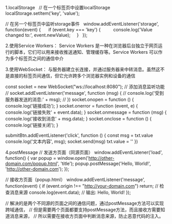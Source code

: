 1.localStorage  
// 在一个标签页中设置localStorage  
localStorage.setItem('key', 'value');  
 
// 在另一个标签页中监听storage事件  
window.addEventListener('storage', function(event) {  
    if (event.key === 'key') {  
        console.log('Value changed to:', event.newValue);  
    }  
});

2.使用Service Workers： Service Workers 是一种在浏览器后台独立于网页运行的脚本，它们可以用来接收推送通知、管理缓存等。Service Workers 可以作为多个标签页之间的通信中介

3.使用WebSocket： 与服务器建立长连接，并通过服务器来中转消息。虽然这不是直接的标签页间通信，但它允许跨多个浏览器实例和设备的通信

const socket = new WebSocket("ws://localhost:8080");
// 添加消息监听功能
// socket.addEventListener('message', function (msg) {
//     console.log('受到服务器发送的消息:' + msg);
// })
socket.onopen = function () {
    console.log('链接成功');
}
socket.onerror = function (event, e) {
    console.log('链接失败' + event.data);
}
socket.onmessage = function (msg) {
    console.log('接收到消息' + msg.data);
}
socket.onclose = function () {
    console.log('链接关闭');
}

submitBtn.addEventListener('click', function () {
    const msg = txt.value
    console.log('文本内容', msg);
    socket.send(msg)
    txt.value = ''
})

4.postMessage
// 发送方页面（同源页面）
window.addEventListener('load', function() {
    var popup = window.open('http://other-domain.com/popup.html', 'title');
    popup.postMessage('Hello, World!', 'http://other-domain.com');
});
 
// 接收方页面（popup.html）
window.addEventListener('message', function(event) {
    if (event.origin !== "http://your-domain.com") return; // 检查消息来源
    console.log(event.data); // 输出: Hello, World!
});

// 解决的是两个不同源的页面之间的通信问题，通过postMessage方法可以实现跨域通信，
// 但是需要两个页面都要支持postMessage方法，而且接收方需要知道消息来源，
// 所以需要在接收方页面中判断消息来源，防止恶意代码的注入。